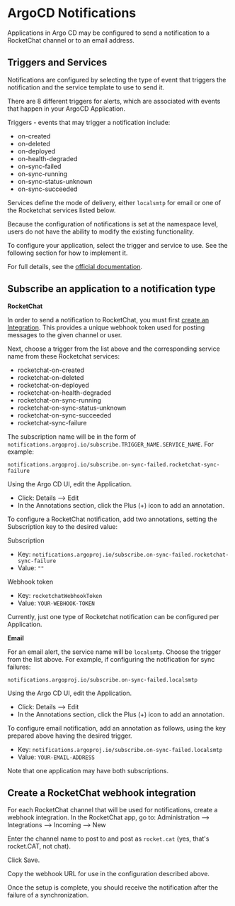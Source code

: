 # ArgoCD Notifications

Applications in Argo CD may be configured to send a notification to a RocketChat channel or to an email address.

## Triggers and Services
Notifications are configured by selecting the type of event that triggers the notification and the service template to use to send it.

There are 8 different triggers for alerts, which are associated with events that happen in your ArgoCD Application.

Triggers - events that may trigger a notification include:

* on-created
* on-deleted
* on-deployed
* on-health-degraded
* on-sync-failed
* on-sync-running
* on-sync-status-unknown
* on-sync-succeeded

Services define the mode of delivery, either `localsmtp` for email or one of the Rocketchat services listed below.

Because the configuration of notifications is set at the namespace level, users do not have the ability to modify the existing functionality.

To configure your application, select the trigger and service to use.  See the following section for how to implement it.

For full details, see the [official documentation](https://argo-cd.readthedocs.io/en/stable/operator-manual/notifications/).

## Subscribe an application to a notification type
**RocketChat**

In order to send a notification to RocketChat, you must first [create an Integration](#create-webhook-integration).  This provides a unique webhook token used for posting messages to the given channel or user.

Next, choose a trigger from the list above and the corresponding service name from these Rocketchat services:

* rocketchat-on-created
* rocketchat-on-deleted
* rocketchat-on-deployed
* rocketchat-on-health-degraded
* rocketchat-on-sync-running
* rocketchat-on-sync-status-unknown
* rocketchat-on-sync-succeeded
* rocketchat-sync-failure

The subscription name will be in the form of `notifications.argoproj.io/subscribe.TRIGGER_NAME.SERVICE_NAME`.  For example:

`notifications.argoproj.io/subscribe.on-sync-failed.rocketchat-sync-failure`

Using the Argo CD UI, edit the Application.

* Click: Details --> Edit
* In the Annotations section, click the Plus (+) icon to add an annotation.

To configure a RocketChat notification, add two annotations, setting the Subscription key to the desired value:

Subscription

* Key: `notifications.argoproj.io/subscribe.on-sync-failed.rocketchat-sync-failure`
* Value: `""`

Webhook token

* Key: `rocketchatWebhookToken`
* Value: `YOUR-WEBHOOK-TOKEN`

Currently, just one type of Rocketchat notification can be configured per Application.

**Email**

For an email alert, the service name will be `localsmtp`.  Choose the trigger from the list above.  For example, if configuring the notification for sync failures:

`notifications.argoproj.io/subscribe.on-sync-failed.localsmtp`

Using the Argo CD UI, edit the Application.

* Click: Details --> Edit
* In the Annotations section, click the Plus (+) icon to add an annotation.

To configure email notification, add an annotation as follows, using the key prepared above having the desired trigger.

* Key: `notifications.argoproj.io/subscribe.on-sync-failed.localsmtp`
* Value: `YOUR-EMAIL-ADDRESS`

Note that one application may have both subscriptions.

## Create a RocketChat webhook integration <a name="create-webhook-integration"></a>
For each RocketChat channel that will be used for notifications, create a webhook integration.  In the RocketChat app, go to:
Administration --> Integrations --> Incoming --> New

Enter the channel name to post to and post as `rocket.cat` (yes, that's rocket.CAT, not chat).

Click Save.

Copy the webhook URL for use in the configuration described above.

Once the setup is complete, you should receive the notification after the failure of a synchronization.

